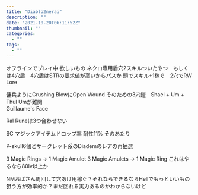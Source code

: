 ```yaml
---
title: "Diablo2nerai"
description: ""
date: "2021-10-20T06:11:52Z"
thumbnail: ""
categories:
  - ""
tags:
  - ""
---
```

オフラインでプレイ中
欲しいもの
ネクロ専用盾穴2スキルついたやつ　もしくは4穴盾　4穴盾はSTRの要求値が高いからパスか
頭でスキル+1稼ぐ　2穴でRW Lore

傭兵ようにCrushing BlowにOpen Wound そのための3穴鎧　Shael + Um + Thul Umが難関<br>
Guillaume's Face

Ral Runeは3つ合わせない

SC マジックアイテムドロップ率
耐性11% そのあたり

P-skull6個とサークレット系のDiademのレアの再抽選

3 Magic Rings → 1 Magic Amulet
3 Magic Amulets → 1 Magic Ring
これはやるなら80lv以上か

NMおばさん周回して穴あけ用稼ぐ？それならできるならHellでもっといいもの狙う方が効率的か？まだ回れる実力あるのかわからないけど
